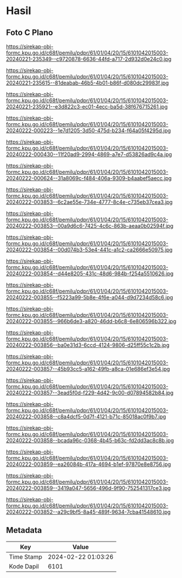 # Hasil

## Foto C Plano

https://sirekap-obj-formc.kpu.go.id/c68f/pemilu/pdpr/61/01/04/20/15/6101042015003-20240221-235349--c9720878-6636-44fd-a717-2d932d0e24c0.jpg

https://sirekap-obj-formc.kpu.go.id/c68f/pemilu/pdpr/61/01/04/20/15/6101042015003-20240221-235615--81deabab-46b5-4b01-b86f-d080dc29983f.jpg

https://sirekap-obj-formc.kpu.go.id/c68f/pemilu/pdpr/61/01/04/20/15/6101042015003-20240221-235921--e3d822c3-ec01-4ecc-ba5d-38f676715261.jpg

https://sirekap-obj-formc.kpu.go.id/c68f/pemilu/pdpr/61/01/04/20/15/6101042015003-20240222-000223--1e7d1205-3d50-475d-b234-f64a05f4295d.jpg

https://sirekap-obj-formc.kpu.go.id/c68f/pemilu/pdpr/61/01/04/20/15/6101042015003-20240222-000430--11f20ad9-2994-4869-a7e7-d53826ad9c4a.jpg

https://sirekap-obj-formc.kpu.go.id/c68f/pemilu/pdpr/61/01/04/20/15/6101042015003-20240222-000624--31a8069c-f484-406a-9309-b4aabef5aecc.jpg

https://sirekap-obj-formc.kpu.go.id/c68f/pemilu/pdpr/61/01/04/20/15/6101042015003-20240222-003853--6c2ae55e-734e-4777-8c4e-c735eb37cea3.jpg

https://sirekap-obj-formc.kpu.go.id/c68f/pemilu/pdpr/61/01/04/20/15/6101042015003-20240222-003853--00a9d6c6-7425-4c6c-863b-aeaa0b02594f.jpg

https://sirekap-obj-formc.kpu.go.id/c68f/pemilu/pdpr/61/01/04/20/15/6101042015003-20240222-003854--00d074b3-53e4-441c-a1c2-ca2666e50975.jpg

https://sirekap-obj-formc.kpu.go.id/c68f/pemilu/pdpr/61/01/04/20/15/6101042015003-20240222-003854--d44e8205-431c-48d6-984b-f254a5510626.jpg

https://sirekap-obj-formc.kpu.go.id/c68f/pemilu/pdpr/61/01/04/20/15/6101042015003-20240222-003855--f5223a99-5b8e-4f6e-a044-d9d7234d58c6.jpg

https://sirekap-obj-formc.kpu.go.id/c68f/pemilu/pdpr/61/01/04/20/15/6101042015003-20240222-003855--966b6de3-a820-46dd-b6c8-6e806596b322.jpg

https://sirekap-obj-formc.kpu.go.id/c68f/pemilu/pdpr/61/01/04/20/15/6101042015003-20240222-003856--ba0e31d3-6ccd-4124-9806-d25ff55c1c2b.jpg

https://sirekap-obj-formc.kpu.go.id/c68f/pemilu/pdpr/61/01/04/20/15/6101042015003-20240222-003857--45b93cc5-a162-49fb-a8ca-01e686ef3e54.jpg

https://sirekap-obj-formc.kpu.go.id/c68f/pemilu/pdpr/61/01/04/20/15/6101042015003-20240222-003857--3ead5f0d-f229-4d42-9c00-d07894582b84.jpg

https://sirekap-obj-formc.kpu.go.id/c68f/pemilu/pdpr/61/01/04/20/15/6101042015003-20240222-003858--c8a4dcf5-0d7f-4121-b71c-85018ac0f9b7.jpg

https://sirekap-obj-formc.kpu.go.id/c68f/pemilu/pdpr/61/01/04/20/15/6101042015003-20240222-003858--bcada96c-0368-4b45-b63c-fd2dd3ac8c8b.jpg

https://sirekap-obj-formc.kpu.go.id/c68f/pemilu/pdpr/61/01/04/20/15/6101042015003-20240222-003859--ea26084b-417a-4694-b1ef-97870e8e8756.jpg

https://sirekap-obj-formc.kpu.go.id/c68f/pemilu/pdpr/61/01/04/20/15/6101042015003-20240222-003859--3419a047-5656-496d-9f90-752541317ce3.jpg

https://sirekap-obj-formc.kpu.go.id/c68f/pemilu/pdpr/61/01/04/20/15/6101042015003-20240222-003852--a29c9bf5-8a45-489f-9634-7cba41548610.jpg


## Metadata

| Key        | Value               |
| ---------- | ------------------- |
| Time Stamp | 2024-02-22 01:03:26 |
| Kode Dapil | 6101                |



